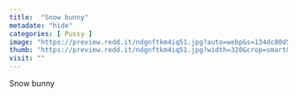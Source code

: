 ```yaml
---
title:  "Snow bunny"
metadate: "hide"
categories: [ Pussy ]
image: "https://preview.redd.it/ndgnftkm4iq51.jpg?auto=webp&s=134dc80d55b3a17d1489ff4ba50b4deb1bfc6bdb"
thumb: "https://preview.redd.it/ndgnftkm4iq51.jpg?width=320&crop=smart&auto=webp&s=6af00cea251c44a9489e048d85b92d14f63bdfa6"
visit: ""
---
```

Snow bunny
